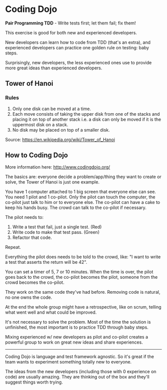 # Coding Dojo

**Pair Programming TDD** - Write tests first; let them fail; fix them!

This exercise is good for both new and experienced developers.

New developers can learn how to code from TDD (that's an extra), and experienced developers can practice one golden rule on testing: baby steps.

Surprisingly, new developers, the less experienced ones use to provide more great ideas than experienced developers.

## Tower of Hanoi

### Rules

1. Only one disk can be moved at a time.
2. Each move consists of taking the upper disk from one of the stacks and placing it on top of another stack i.e. a disk can only be moved if it is the uppermost disk on a stack.
3. No disk may be placed on top of a smaller disk.

Source: https://en.wikipedia.org/wiki/Tower_of_Hanoi

## How to Coding Dojo

More information here: http://www.codingdojo.org/

The basics are: everyone decide a problem/app/thing they want to create or solve, the Tower of Hanoi is just one example.

You have 1 computer attached to 1 big screen that everyone else can see. You need 1 pilot and 1 co-pilot. Only the pilot can touch the computer, the co-pilot just talk to him or to everyone else. The co-pilot can have a cake to keep his hands busy. The crowd can talk to the co-pilot if necessary.

The pilot needs to:

1. Write a test that fail, just a single test. (Red)
2. Write code to make that test pass. (Green)
3. Refactor that code.

Repeat.

Everything the pilot does needs to be told to the crowd, like: "I want to write a test that asserts the return will be 42".

You can set a timer of 5, 7 or 10 minutes. When the time is over, the pilot goes back to the crowd, the co-pilot becomes the pilot, someone from the crowd becomes the co-pilot.

They work on the same code they've had before. Removing code is natural, no one owns the code.

At the end the whole group might have a retrospective, like on scrum, telling what went well and what could be improved.

It's not necessary to solve the problem. Most of the time the solution is unfinished, the most important is to practice TDD through baby steps.

Mixing experienced w/ new developers as pilot and co-pilot creates a powerful group to work on great new ideas and share experiences.

---

Coding Dojo is language and test framework agnostic. So it's great if the team wants to experiment something totally new to everyone.

The ideas from the new developers (including those with 0 experience on code) are usually amazing. They are thinking out of the box and they'll suggest things worth trying.
